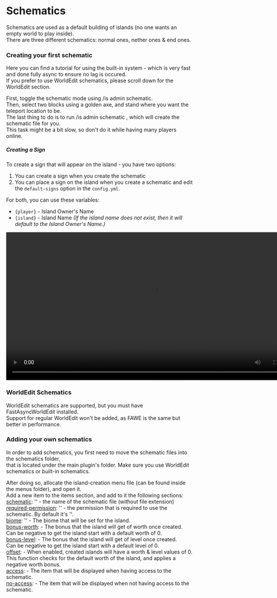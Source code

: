 # Schematics
Schematics are used as a default building of islands (no one wants an empty world to play inside).<br>
There are three different schematics: normal ones, nether ones & end ones.<br>

### Creating your first schematic
Here you can find a tutorial for using the built-in system - which is very fast and done fully async to ensure no lag is occured.<br>
If you prefer to use WorldEdit schematics, please scroll down for the WorldEdit section.

First, toggle the schematic mode using /is admin schematic.<br>
Then, select two blocks using a golden axe, and stand where you want the teleport location to be.<br>
The last thing to do is to run /is admin schematic , which will create the schematic file for you.<br>
This task might be a bit slow, so don't do it while having many players online.<br>

##### Creating a Sign
To create a sign that will appear on the island - you have two options:<br>
1. You can create a sign when you create the schematic
2. You can place a sign on the island when you create a schematic and edit the `default-signs` option in the `config.yml`.

For both, you can use these variables:
* `{player}` - Island Owner's Name
* `{island}` - Island Name *(If the island name does not exist, then it will default to the Island Owner's Name.)*

<video src="https://bg-software.com/imgs/schematics-creation.mp4" height="400px" autoplay loop></video>

### WorldEdit Schematics
WorldEdit schematics are supported, but you must have FastAsyncWorldEdit installed.<br>
Support for regular WorldEdit won't be added, as FAWE is the same but better in performance.<br>

### Adding your own schematics
In order to add schematics, you first need to move the schematic files into the schematics folder,<br>
that is located under the main plugin's folder. Make sure you use WorldEdit schematics or built-in schematics.

After doing so, allocate the island-creation menu file (can be found inside the menus folder), and open it.<br>
Add a new item to the items section, and add to it the following sections:<br>
<u>schematic</u>: '' - the name of the schematic file (without file extension)<br>
<u>required-permission</u>: '' - the permission that is required to use the schematic. By default it's ''.<br>
<u>biome</u>: '' - The biome that will be set for the island.<br>
<u>bonus-worth</u>: - The bonus that the island will get of worth once created.<br>
Can be negative to get the island start with a default worth of 0.<br>
<u>bonus-level</u>: - The bonus that the island will get of level once created.<br>
Can be negative to get the island start with a default level of 0.<br>
<u>offset</u>: - When enabled, created islands will have a worth & level values of 0.<br>
This function checks for the default worth of the island, and applies a negative worth bonus.<br>
<u>access</u>: - The item that will be displayed when having access to the schematic.<br>
<u>no-access</u>: - The item that will be displayed when not having access to the schematic.<br>
